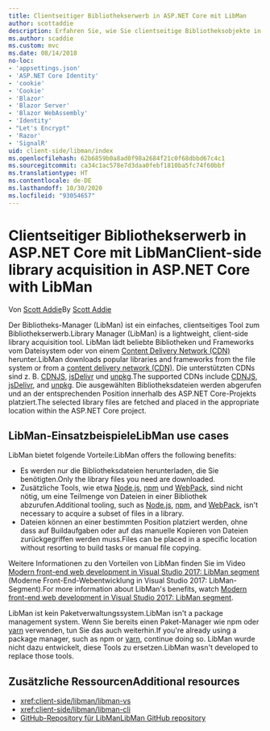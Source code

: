 ```yaml
---
title: Clientseitiger Bibliothekserwerb in ASP.NET Core mit LibMan
author: scottaddie
description: Erfahren Sie, wie Sie clientseitige Bibliotheksobjekte in einem ASP.NET Core-Projekt über den Bibliotheks-Manager (LibMan) installieren.
ms.author: scaddie
ms.custom: mvc
ms.date: 08/14/2018
no-loc:
- 'appsettings.json'
- 'ASP.NET Core Identity'
- 'cookie'
- 'Cookie'
- 'Blazor'
- 'Blazor Server'
- 'Blazor WebAssembly'
- 'Identity'
- "Let's Encrypt"
- 'Razor'
- 'SignalR'
uid: client-side/libman/index
ms.openlocfilehash: 62b6859b0a8ad0f98a2684f21c0f68dbbd67c4c1
ms.sourcegitcommit: ca34c1ac578e7d3daa0febf1810ba5fc74f60bbf
ms.translationtype: HT
ms.contentlocale: de-DE
ms.lasthandoff: 10/30/2020
ms.locfileid: "93054657"
---
```

# <a name="client-side-library-acquisition-in-aspnet-core-with-libman"></a><span data-ttu-id="a7fa6-103">Clientseitiger Bibliothekserwerb in ASP.NET Core mit LibMan</span><span class="sxs-lookup"><span data-stu-id="a7fa6-103">Client-side library acquisition in ASP.NET Core with LibMan</span></span>

<span data-ttu-id="a7fa6-104">Von [Scott Addie](https://twitter.com/Scott_Addie)</span><span class="sxs-lookup"><span data-stu-id="a7fa6-104">By [Scott Addie](https://twitter.com/Scott_Addie)</span></span>

<span data-ttu-id="a7fa6-105">Der Bibliotheks-Manager (LibMan) ist ein einfaches, clientseitiges Tool zum Bibliothekserwerb.</span><span class="sxs-lookup"><span data-stu-id="a7fa6-105">Library Manager (LibMan) is a lightweight, client-side library acquisition tool.</span></span> <span data-ttu-id="a7fa6-106">LibMan lädt beliebte Bibliotheken und Frameworks vom Dateisystem oder von einem [Content Delivery Network (CDN)](https://wikipedia.org/wiki/Content_delivery_network) herunter.</span><span class="sxs-lookup"><span data-stu-id="a7fa6-106">LibMan downloads popular libraries and frameworks from the file system or from a [content delivery network (CDN)](https://wikipedia.org/wiki/Content_delivery_network).</span></span> <span data-ttu-id="a7fa6-107">Die unterstützten CDNs sind z. B. [CDNJS](https://cdnjs.com/), [jsDelivr](https://www.jsdelivr.com/) und [unpkg](https://unpkg.com/#/).</span><span class="sxs-lookup"><span data-stu-id="a7fa6-107">The supported CDNs include [CDNJS](https://cdnjs.com/), [jsDelivr](https://www.jsdelivr.com/), and [unpkg](https://unpkg.com/#/).</span></span> <span data-ttu-id="a7fa6-108">Die ausgewählten Bibliotheksdateien werden abgerufen und an der entsprechenden Position innerhalb des ASP.NET Core-Projekts platziert.</span><span class="sxs-lookup"><span data-stu-id="a7fa6-108">The selected library files are fetched and placed in the appropriate location within the ASP.NET Core project.</span></span>

## <a name="libman-use-cases"></a><span data-ttu-id="a7fa6-109">LibMan-Einsatzbeispiele</span><span class="sxs-lookup"><span data-stu-id="a7fa6-109">LibMan use cases</span></span>

<span data-ttu-id="a7fa6-110">LibMan bietet folgende Vorteile:</span><span class="sxs-lookup"><span data-stu-id="a7fa6-110">LibMan offers the following benefits:</span></span>

* <span data-ttu-id="a7fa6-111">Es werden nur die Bibliotheksdateien herunterladen, die Sie benötigten.</span><span class="sxs-lookup"><span data-stu-id="a7fa6-111">Only the library files you need are downloaded.</span></span>
* <span data-ttu-id="a7fa6-112">Zusätzliche Tools, wie etwa [Node.js](https://nodejs.org), [npm](https://www.npmjs.com) und [WebPack](https://webpack.js.org), sind nicht nötig, um eine Teilmenge von Dateien in einer Bibliothek abzurufen.</span><span class="sxs-lookup"><span data-stu-id="a7fa6-112">Additional tooling, such as [Node.js](https://nodejs.org), [npm](https://www.npmjs.com), and [WebPack](https://webpack.js.org), isn't necessary to acquire a subset of files in a library.</span></span>
* <span data-ttu-id="a7fa6-113">Dateien können an einer bestimmten Position platziert werden, ohne dass auf Buildaufgaben oder auf das manuelle Kopieren von Dateien zurückgegriffen werden muss.</span><span class="sxs-lookup"><span data-stu-id="a7fa6-113">Files can be placed in a specific location without resorting to build tasks or manual file copying.</span></span>

<span data-ttu-id="a7fa6-114">Weitere Informationen zu den Vorteilen von LibMan finden Sie im Video [Modern front-end web development in Visual Studio 2017: LibMan segment](https://channel9.msdn.com/Events/Build/2017/B8073#time=43m34s) (Moderne Front-End-Webentwicklung in Visual Studio 2017: LibMan-Segment).</span><span class="sxs-lookup"><span data-stu-id="a7fa6-114">For more information about LibMan's benefits, watch [Modern front-end web development in Visual Studio 2017: LibMan segment](https://channel9.msdn.com/Events/Build/2017/B8073#time=43m34s).</span></span>

<span data-ttu-id="a7fa6-115">LibMan ist kein Paketverwaltungssystem.</span><span class="sxs-lookup"><span data-stu-id="a7fa6-115">LibMan isn't a package management system.</span></span> <span data-ttu-id="a7fa6-116">Wenn Sie bereits einen Paket-Manager wie npm oder [yarn](https://yarnpkg.com) verwenden, tun Sie das auch weiterhin.</span><span class="sxs-lookup"><span data-stu-id="a7fa6-116">If you're already using a package manager, such as npm or [yarn](https://yarnpkg.com), continue doing so.</span></span> <span data-ttu-id="a7fa6-117">LibMan wurde nicht dazu entwickelt, diese Tools zu ersetzen.</span><span class="sxs-lookup"><span data-stu-id="a7fa6-117">LibMan wasn't developed to replace those tools.</span></span>

## <a name="additional-resources"></a><span data-ttu-id="a7fa6-118">Zusätzliche Ressourcen</span><span class="sxs-lookup"><span data-stu-id="a7fa6-118">Additional resources</span></span>

* <xref:client-side/libman/libman-vs>
* <xref:client-side/libman/libman-cli>
* [<span data-ttu-id="a7fa6-119">GitHub-Repository für LibMan</span><span class="sxs-lookup"><span data-stu-id="a7fa6-119">LibMan GitHub repository</span></span>](https://github.com/aspnet/LibraryManager)
